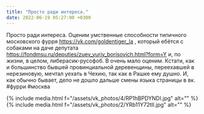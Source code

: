 ```yaml
---
title: "Просто ради интереса."
date: 2022-06-19 05:27:00 +0300
---
```


Просто ради интереса.
Оценим умственные способности типичного московского фурря https://vk.com/goldentiger_la , который ебётся с собаками на даче депутата https://fondmsu.ru/deputies/zuev_yuriy_borisovich.html?form=Y и, по жизни, в целом, либерасик-русофоб.
В очень мало оценим.
Кстати, как и большинство бывшей провинциальной деревенщины, переехавшей в нерезиновую, мечтал уехать в Чехию, так как в Рашке ему душно. И, как обычно бывает, дело не дошло дальше смены языка страницы в вк.
#фурри #москва


{% include media.html f="/assets/vk_photos/4/RP1hBPDYNDI.jpg" alt="" %}
{% include media.html f="/assets/vk_photos/2/YRb11Y72tII.jpg" alt="" %}
